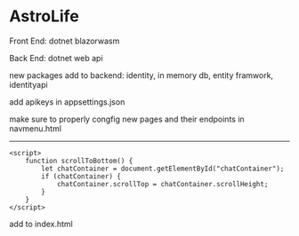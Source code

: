 # AstroLife

Front End: dotnet blazorwasm

Back End: dotnet web api


new packages add to backend: identity, in memory db, entity framwork, identityapi

add apikeys in appsettings.json

make sure to properly congfig new pages and their endpoints in navmenu.html

   
---------------------    
    
    <script>
        function scrollToBottom() {
            let chatContainer = document.getElementById("chatContainer");
            if (chatContainer) {
                chatContainer.scrollTop = chatContainer.scrollHeight;
            }
        }
    </script>

add to index.html
